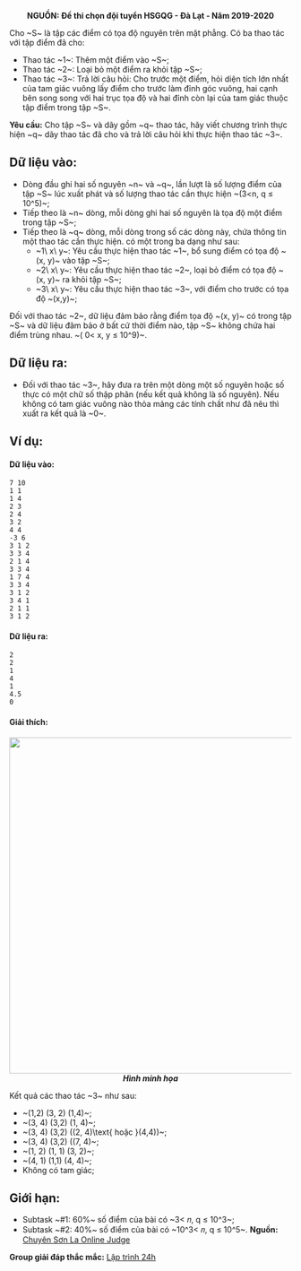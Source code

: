 **<center>NGUỒN: Đề thi chọn đội tuyển HSGQG - Đà Lạt - Năm 2019-2020</center>**

Cho ~S~ là tập các điểm có tọa độ nguyên trên mặt phẳng. Có ba thao tác với tập điểm đã cho:
- Thao tác ~1~: Thêm một điểm vào ~S~;
- Thao tác ~2~: Loại bỏ một điểm ra khỏi tập ~S~;
- Thao tác ~3~: Trả lời câu hỏi:  Cho trước một điểm, hỏi diện tích lớn nhất của tam giác vuông lấy điểm cho trước làm đỉnh góc vuông, hai cạnh bên song song với hai trục tọa độ và hai đỉnh còn lại của tam giác thuộc tập điểm trong tập ~S~.

**Yêu cầu:** Cho tập ~S~ và dãy gồm ~q~ thao tác, hãy viết chương trình thực hiện ~q~ dãy thao tác đã cho và trả lời câu hỏi khi thực hiện thao tác ~3~.

## Dữ liệu vào:
- Dòng đầu ghi hai số nguyên ~n~ và ~q~, lần lượt là số lượng điểm của tập ~S~ lúc xuất phát và số lượng thao tác cần thực hiện ~(3<n, q ≤ 10^5)~;
- Tiếp theo là ~n~ dòng, mỗi dòng ghi hai số nguyên là tọa độ một điểm trong tập ~S~;
- Tiếp theo là ~q~ dòng, mỗi dòng trong số các dòng này, chứa thông tin một thao tác cần thực hiện. có một trong ba dạng như sau:
    - ~1\ x\ y~: Yêu cầu thực hiện thao tác ~1~, bổ sung điểm có tọa độ ~(x, y)~ vào tập ~S~;
    - ~2\ x\ y~: Yêu cầu thực hiện thao tác ~2~, loại bỏ điểm có tọa độ ~(x, y)~ ra khỏi tập ~S~;
    - ~3\ x\ y~: Yêu cầu thực hiện thao tác ~3~, với điểm cho trước có tọa độ ~(x,y)~;

Đối với thao tác ~2~, dữ liệu đảm bảo rằng điểm tọa độ ~(x, y)~ có trong tập ~S~ và dữ liệu đãm bảo ở bất cứ thời điểm nào, tập ~S~ không chứa hai điểm trùng nhau. ~( 0< x, y ≤ 10^9)~.

## Dữ liệu ra:
- Đối với thao tác ~3~, hãy đưa ra trên một dòng một số nguyên hoặc số thực có một chữ số thập phân (nếu kết quả không là số nguyên). Nếu không có tam giác vuông nào thỏa mảng các tính chất như đã nêu thì xuất ra kết quả là ~0~.

## Ví dụ:
#### Dữ liệu vào:
```
7 10
1 1
1 4
2 3
2 4
3 2
4 4
-3 6
3 1 2
3 3 4
2 1 4
3 3 4
1 7 4
3 3 4
3 1 2
3 4 1
2 1 1
3 1 2
```

#### Dữ liệu ra:
```
2
2
1
4
1
4.5
0
```

#### Giải thích:
***<center><img src="/images/problems/1377/TRIANGLE.png" width="600px" /> <br>Hình minh họa</center>***

Kết quả các thao tác ~3~ như sau:
- ~(1,2) (3, 2) (1,4)~;
- ~(3, 4) (3,2) (1, 4)~;
- ~(3, 4) (3,2) ((2, 4)\text{ hoặc }(4,4))~;
- ~(3, 4) (3,2) ((7, 4)~;
- ~(1, 2) (1, 1) (3, 2)~;
- ~(4, 1) (1,1) (4, 4)~;
- Không có tam giác;

## Giới hạn:
+ Subtask ~\#1: 60\%~ số điểm của bài có ~3< 𝑛, q ≤ 10^3~; 
+ Subtask ~\#2: 40\%~ số điểm của bài có  ~10^3< 𝑛, q ≤ 10^5~.
**Nguồn:** [Chuyên Sơn La Online Judge](http://csloj.ddns.net/)

**Group giải đáp thắc mắc:** [Lập trình 24h](https://www.facebook.com/groups/1386904321519984)
